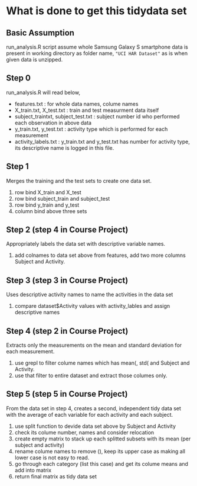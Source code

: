 # What is done to get this tidydata set
## Basic Assumption
run_analysis.R script assume whole Samsung Galaxy S smartphone data is present in working directory as folder name, `"UCI HAR Dataset"` as is when given data is unzipped.

## Step 0
run_analysis.R will read below,
* features.txt : for whole data names, colume names
* X_train.txt, X_test.txt : train and test measurment data itself
* subject_traintxt, subject_test.txt : subject number id who performed each observation in above data
* y_train.txt, y_test.txt : activity type which is performed for each measurement
* activity_labels.txt : y_train.txt and y_test.txt has number for activity type, its descriptive name is logged in this file.

## Step 1
Merges the training and the test sets to create one data set.
 1. row bind X_train and X_test
 2. row bind subject_train and subject_test
 3. row bind y_train and y_test
 4. column bind above three sets

## Step 2 (step 4 in Course Project)
Appropriately labels the data set with descriptive variable names.
 1. add colnames to data set above from features, add two more columns Subject and Activity.

## Step 3 (step 3 in Course Project)
Uses descriptive activity names to name the activities in the data set
 1. compare dataset$Activity values with activity_lables and assign descriptive names

## Step 4 (step 2 in Course Project)
Extracts only the measurements on the mean and standard deviation for each measurement.
 1. use grepl to filter colume names which has mean(, std( and Subject and Activity.
 2. use that filter to entire dataset and extract those columes only.

## Step 5 (step 5 in Course Project)
From the data set in step 4, creates a second, independent tidy data set
with the average of each variable for each activity and each subject.
 1. use split function to devide data set above by Subject and Activity
 2. check its colume number, names and consider relocation 
 3. create empty matrix to stack up each splitted subsets with its mean (per subject and activity)
 4. rename colume names to remove (), keep its upper case as making all lower case is not easy to read.
 5. go through each category (list this case) and get its colume means and add into matrix
 6. return final matrix as tidy data set


